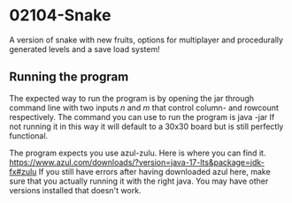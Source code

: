 # 02104-Snake
A version of snake with new fruits, options for multiplayer and procedurally generated levels and a save load system!
## Running the program
The expected way to run the program is by opening the jar through command line with two inputs *n* and *m* that control column- and rowcount respectively.
The command you can use to run the program is java -jar <NameOfJarFile> <columncount> <rowcount>
If not running it in this way it will default to a 30x30 board but is still perfectly functional.

The program expects you use azul-zulu. Here is where you can find it.
https://www.azul.com/downloads/?version=java-17-lts&package=jdk-fx#zulu
If you still have errors after having downloaded azul here, make sure that you actually running it with the right java. You may have other versions installed that doesn't work.
